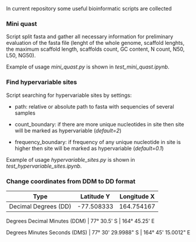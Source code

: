 In current repository some useful bioinformatic scripts are collected

### Mini quast

Script split fasta and gather all necessary information for preliminary evaluation of the fasta file (lenght of the whole genome, scaffold lenghts, the maximum scaffold length, scaffolds count, GC content, N count, N50, L50, NG50).

Example of usage *mini_quast.py* is shown in *test_mini_quast.ipynb*.

### Find hypervariable sites

Script searching for hypervariable sites by settings:

- path: relative or absolute path to fasta with sequencies of several samples

- count_boundary: if there are more unique nucleotides in site then site will be marked as hypervariable (*default=2*)

- frequency_boundary: if frequency of any unique nucleotide in site  is higher then site will be marked as hypervariable (*default=0.1*)

Example of usage *hypervariable_sites.py* is shown in *test_hypervariable_sites.ipynb*.

### Change coordinates from DDM to DD format

Type | Latitude Y | Longitude X
--- | --- | ---
Decimal Degrees (DD) | -77.508333 | 164.754167

Degrees Decimal Minutes (DDM) | 77° 30.5' S | 164° 45.25' E

Degrees Minutes Seconds (DMS) | 77° 30' 29.9988" S | 164° 45' 15.0012" E
